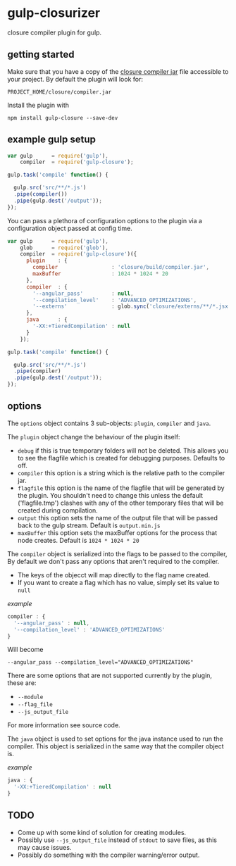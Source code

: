 gulp-closurizer
============

closure compiler plugin for gulp.

getting started
---------------

Make sure that you have a copy of the [closure compiler jar](https://github.com/google/closure-compiler) file accessible to your project. By default the plugin will look for:

`PROJECT_HOME/closure/compiler.jar`

Install the plugin with

`npm install gulp-closure --save-dev`

example gulp setup
------------------
```javascript
var gulp      = require('gulp'),
    compiler  = require('gulp-closure');

gulp.task('compile' function() {

  gulp.src('src/**/*.js')
  .pipe(compiler())
  .pipe(gulp.dest('/output'));
});
```

You can pass a plethora of configuration options to the plugin via a configuration object passed at config time.

```javascript
var gulp      = require('gulp'),
    glob      = require('glob'),
    compiler  = require('gulp-closure')({
      plugin    : {
        compiler                 : 'closure/build/compiler.jar',
        maxBuffer                : 1024 * 1024 * 20
      },
      compiler  : {
        '--angular_pass'         : null,
        '--compilation_level'    : 'ADVANCED_OPTIMIZATIONS',
        '--externs'              : glob.sync('closure/externs/**/*.jsx')
      },
      java      : {
        '-XX:+TieredCompilation' : null
      }
    });

gulp.task('compile' function() {

  gulp.src('src/**/*.js')
  .pipe(compiler)
  .pipe(gulp.dest('/output'));
});
```

options
-------

The `options` object contains 3 sub-objects: `plugin`, `compiler` and `java`.

The `plugin` object change the behaviour of the plugin itself:
- `debug` if this is true temporary folders will not be deleted. This allows you to see the flagfile which is created for debugging purposes. Defaults to off.
- `compiler` this option is a string which is the relative path to the compiler jar.
- `flagfile` this option is the name of the flagfile that will be generated by the plugin. You shouldn't need to change this unless the default ('flagfile.tmp') clashes with any of the other temporary files that will be created during compilation.
- `output` this option sets the name of the output file that will be passed back to the gulp stream. Default is `output.min.js`
- `maxBuffer` this option sets the maxBuffer options for the process that node creates. Default is `1024 * 1024 * 20`

The `compiler` object is serialized into the flags to be passed to the compiler, By default we don't pass any options that aren't required to the compiler.
- The keys of the objecct will map directly to the flag name created.
- If you want to create a flag which has no value, simply set its value to `null`

_example_
```javascript
compiler : {
  '--angular_pass' : null,
  '--compilation_level' : 'ADVANCED_OPTIMIZATIONS'
}
```

Will become

`--angular_pass --compilation_level="ADVANCED_OPTIMIZATIONS"`

There are some options that are not supported currently by the plugin, these are:
- `--module`
- `--flag_file`
- `--js_output_file`

For more information see source code.

The `java` object is used to set options for the java instance used to run the compiler. This object is serialized in the same way that the compiler object is. 

_example_
```javascript
java : {
  '-XX:+TieredCompilation' : null
}
```

TODO
----
- Come up with some kind of solution for creating modules.
- Possibly use `--js_output_file` instead of `stdout` to save files, as this may cause issues.
- Possibly do something with the compiler warning/error output.
